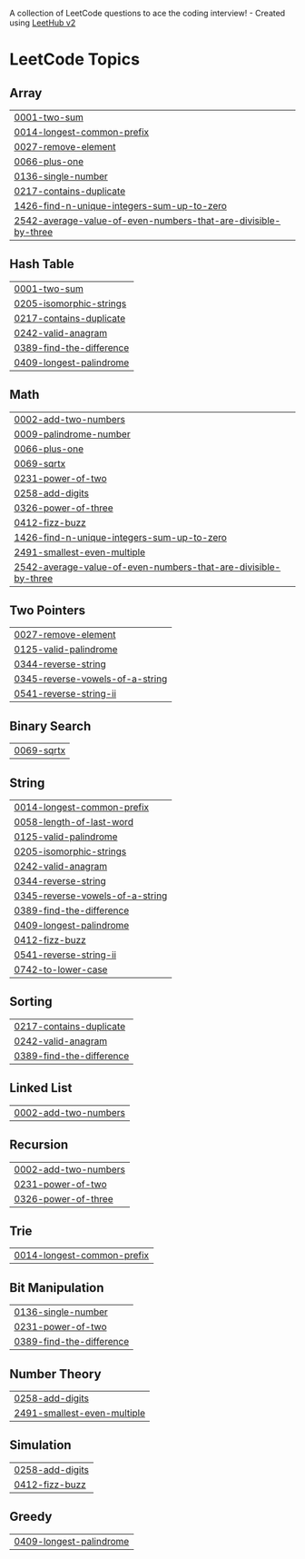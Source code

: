 A collection of LeetCode questions to ace the coding interview! - Created using [LeetHub v2](https://github.com/arunbhardwaj/LeetHub-2.0)
<!---LeetCode Topics Start-->
# LeetCode Topics
## Array
|  |
| ------- |
| [0001-two-sum](https://github.com/hibabinth/leetcode/tree/master/0001-two-sum) |
| [0014-longest-common-prefix](https://github.com/hibabinth/leetcode/tree/master/0014-longest-common-prefix) |
| [0027-remove-element](https://github.com/hibabinth/leetcode/tree/master/0027-remove-element) |
| [0066-plus-one](https://github.com/hibabinth/leetcode/tree/master/0066-plus-one) |
| [0136-single-number](https://github.com/hibabinth/leetcode/tree/master/0136-single-number) |
| [0217-contains-duplicate](https://github.com/hibabinth/leetcode/tree/master/0217-contains-duplicate) |
| [1426-find-n-unique-integers-sum-up-to-zero](https://github.com/hibabinth/leetcode/tree/master/1426-find-n-unique-integers-sum-up-to-zero) |
| [2542-average-value-of-even-numbers-that-are-divisible-by-three](https://github.com/hibabinth/leetcode/tree/master/2542-average-value-of-even-numbers-that-are-divisible-by-three) |
## Hash Table
|  |
| ------- |
| [0001-two-sum](https://github.com/hibabinth/leetcode/tree/master/0001-two-sum) |
| [0205-isomorphic-strings](https://github.com/hibabinth/leetcode/tree/master/0205-isomorphic-strings) |
| [0217-contains-duplicate](https://github.com/hibabinth/leetcode/tree/master/0217-contains-duplicate) |
| [0242-valid-anagram](https://github.com/hibabinth/leetcode/tree/master/0242-valid-anagram) |
| [0389-find-the-difference](https://github.com/hibabinth/leetcode/tree/master/0389-find-the-difference) |
| [0409-longest-palindrome](https://github.com/hibabinth/leetcode/tree/master/0409-longest-palindrome) |
## Math
|  |
| ------- |
| [0002-add-two-numbers](https://github.com/hibabinth/leetcode/tree/master/0002-add-two-numbers) |
| [0009-palindrome-number](https://github.com/hibabinth/leetcode/tree/master/0009-palindrome-number) |
| [0066-plus-one](https://github.com/hibabinth/leetcode/tree/master/0066-plus-one) |
| [0069-sqrtx](https://github.com/hibabinth/leetcode/tree/master/0069-sqrtx) |
| [0231-power-of-two](https://github.com/hibabinth/leetcode/tree/master/0231-power-of-two) |
| [0258-add-digits](https://github.com/hibabinth/leetcode/tree/master/0258-add-digits) |
| [0326-power-of-three](https://github.com/hibabinth/leetcode/tree/master/0326-power-of-three) |
| [0412-fizz-buzz](https://github.com/hibabinth/leetcode/tree/master/0412-fizz-buzz) |
| [1426-find-n-unique-integers-sum-up-to-zero](https://github.com/hibabinth/leetcode/tree/master/1426-find-n-unique-integers-sum-up-to-zero) |
| [2491-smallest-even-multiple](https://github.com/hibabinth/leetcode/tree/master/2491-smallest-even-multiple) |
| [2542-average-value-of-even-numbers-that-are-divisible-by-three](https://github.com/hibabinth/leetcode/tree/master/2542-average-value-of-even-numbers-that-are-divisible-by-three) |
## Two Pointers
|  |
| ------- |
| [0027-remove-element](https://github.com/hibabinth/leetcode/tree/master/0027-remove-element) |
| [0125-valid-palindrome](https://github.com/hibabinth/leetcode/tree/master/0125-valid-palindrome) |
| [0344-reverse-string](https://github.com/hibabinth/leetcode/tree/master/0344-reverse-string) |
| [0345-reverse-vowels-of-a-string](https://github.com/hibabinth/leetcode/tree/master/0345-reverse-vowels-of-a-string) |
| [0541-reverse-string-ii](https://github.com/hibabinth/leetcode/tree/master/0541-reverse-string-ii) |
## Binary Search
|  |
| ------- |
| [0069-sqrtx](https://github.com/hibabinth/leetcode/tree/master/0069-sqrtx) |
## String
|  |
| ------- |
| [0014-longest-common-prefix](https://github.com/hibabinth/leetcode/tree/master/0014-longest-common-prefix) |
| [0058-length-of-last-word](https://github.com/hibabinth/leetcode/tree/master/0058-length-of-last-word) |
| [0125-valid-palindrome](https://github.com/hibabinth/leetcode/tree/master/0125-valid-palindrome) |
| [0205-isomorphic-strings](https://github.com/hibabinth/leetcode/tree/master/0205-isomorphic-strings) |
| [0242-valid-anagram](https://github.com/hibabinth/leetcode/tree/master/0242-valid-anagram) |
| [0344-reverse-string](https://github.com/hibabinth/leetcode/tree/master/0344-reverse-string) |
| [0345-reverse-vowels-of-a-string](https://github.com/hibabinth/leetcode/tree/master/0345-reverse-vowels-of-a-string) |
| [0389-find-the-difference](https://github.com/hibabinth/leetcode/tree/master/0389-find-the-difference) |
| [0409-longest-palindrome](https://github.com/hibabinth/leetcode/tree/master/0409-longest-palindrome) |
| [0412-fizz-buzz](https://github.com/hibabinth/leetcode/tree/master/0412-fizz-buzz) |
| [0541-reverse-string-ii](https://github.com/hibabinth/leetcode/tree/master/0541-reverse-string-ii) |
| [0742-to-lower-case](https://github.com/hibabinth/leetcode/tree/master/0742-to-lower-case) |
## Sorting
|  |
| ------- |
| [0217-contains-duplicate](https://github.com/hibabinth/leetcode/tree/master/0217-contains-duplicate) |
| [0242-valid-anagram](https://github.com/hibabinth/leetcode/tree/master/0242-valid-anagram) |
| [0389-find-the-difference](https://github.com/hibabinth/leetcode/tree/master/0389-find-the-difference) |
## Linked List
|  |
| ------- |
| [0002-add-two-numbers](https://github.com/hibabinth/leetcode/tree/master/0002-add-two-numbers) |
## Recursion
|  |
| ------- |
| [0002-add-two-numbers](https://github.com/hibabinth/leetcode/tree/master/0002-add-two-numbers) |
| [0231-power-of-two](https://github.com/hibabinth/leetcode/tree/master/0231-power-of-two) |
| [0326-power-of-three](https://github.com/hibabinth/leetcode/tree/master/0326-power-of-three) |
## Trie
|  |
| ------- |
| [0014-longest-common-prefix](https://github.com/hibabinth/leetcode/tree/master/0014-longest-common-prefix) |
## Bit Manipulation
|  |
| ------- |
| [0136-single-number](https://github.com/hibabinth/leetcode/tree/master/0136-single-number) |
| [0231-power-of-two](https://github.com/hibabinth/leetcode/tree/master/0231-power-of-two) |
| [0389-find-the-difference](https://github.com/hibabinth/leetcode/tree/master/0389-find-the-difference) |
## Number Theory
|  |
| ------- |
| [0258-add-digits](https://github.com/hibabinth/leetcode/tree/master/0258-add-digits) |
| [2491-smallest-even-multiple](https://github.com/hibabinth/leetcode/tree/master/2491-smallest-even-multiple) |
## Simulation
|  |
| ------- |
| [0258-add-digits](https://github.com/hibabinth/leetcode/tree/master/0258-add-digits) |
| [0412-fizz-buzz](https://github.com/hibabinth/leetcode/tree/master/0412-fizz-buzz) |
## Greedy
|  |
| ------- |
| [0409-longest-palindrome](https://github.com/hibabinth/leetcode/tree/master/0409-longest-palindrome) |
<!---LeetCode Topics End-->